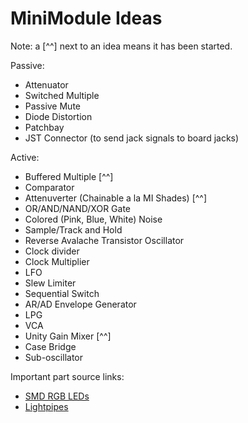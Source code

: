 # MiniModule Ideas

Note: a [^^] next to an idea means it has been started.

Passive:

- Attenuator
- Switched Multiple
- Passive Mute
- Diode Distortion
- Patchbay
- JST Connector (to send jack signals to board jacks)

Active:

- Buffered Multiple [^^]
- Comparator
- Attenuverter (Chainable a la MI Shades) [^^]
- OR/AND/NAND/XOR Gate
- Colored (Pink, Blue, White) Noise
- Sample/Track and Hold
- Reverse Avalache Transistor Oscillator
- Clock divider
- Clock Multiplier
- LFO
- Slew Limiter
- Sequential Switch
- AR/AD Envelope Generator
- LPG
- VCA
- Unity Gain Mixer [^^]
- Case Bridge
- Sub-oscillator


Important part source links:
- [SMD RGB LEDs](https://www.mouser.co.uk/ProductDetail/Broadcom-Avago/ASMB-KTF0-0A306?qs=j%252B1pi9TdxUYIaJsf%252B0lh6A%3D%3D)
- [Lightpipes](https://www.mouser.co.uk/ProductDetail/VCC/LFB025CTP?qs=Y3Q3JoKAO1Qlf8k7PRt5Rg%3D%3D) 
